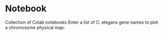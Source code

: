 # Notebook
Collection of Colab notebooks
Enter a list of C. elegans gene names to plot a chromosome physical map.
